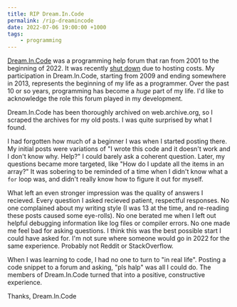 ```yaml
---
title: RIP Dream.In.Code
permalink: /rip-dreamincode
date: 2022-07-06 19:00:00 +1000
tags:
    - programming
---
```


[Dream.In.Code](https://web.archive.org/web/20220105235917/https://www.dreamincode.net/) was a
programming help forum that ran from 2001 to the beginning of 2022. It was recently [shut
down](https://web.archive.org/web/20220116161045/https://www.dreamincode.net/forums/topic/421898-dreamincode-shutting-down/)
due to hosting costs. My participation in Dream.In.Code, starting from 2009 and ending somewhere in
2013, represents the beginning of my life as a programmer. Over the past 10 or so years, programming
has become a *huge* part of my life. I'd like to acknowledge the role this forum played in my development.

Dream.In.Code has been thoroughly archived on web.archive.org, so I scraped
the archives for my old posts. I was quite surprised by what I found. 

I had forgotten how much of a beginner I was when I started posting there. 
My initial posts
were variations of "I wrote this code and it doesn't work and I don't know why. Help?" 
I could barely ask a coherent question.
Later, my questions became more targeted, like "How do I update all the items in an array?"
It was sobering to be reminded of a time when I didn't know what a `for` loop was, and didn't really
know how to figure it out for myself.

What left an even stronger impression was the quality of answers I recieved. Every question I asked
recieved patient, respectful responses. No one complained about my writing style (I was 13 at the time, and re-reading
these posts caused some eye-rolls). No one berated me when I left out helpful debugging information
like log files or compiler errors. No one made me feel bad for asking
questions. I think this was the best possible start I could have asked for. I'm not sure where
someone would go in 2022 for the same experience. Probably not Reddit or StackOverflow.

When I was learning to code, I had no one to turn to "in real life". Posting a code snippet to a
forum and asking, "pls halp" was all I could do. The members of Dream.In.Code turned that into a
positive, constructive experience.

Thanks, Dream.In.Code
